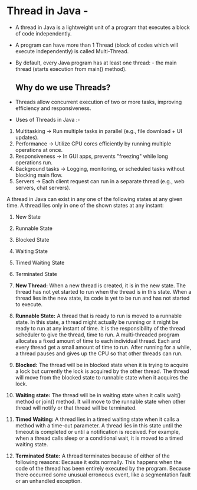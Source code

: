 # Thread in Java -
 

- A thread in Java is a lightweight unit of a program that executes a block of code independently.

- A program can have more than 1 Thread (block of codes which will execute independently) is called
        Multi-Thread.

- By default, every Java program has at least one thread:
        - the main thread (starts execution from main() method).


    Why do we use Threads?
    -----------------------------------
- Threads allow concurrent execution of two or more tasks, improving efficiency and responsiveness.
- Uses of Threads in Java :-
1. Multitasking → Run multiple tasks in parallel (e.g., file download + UI updates).
2. Performance → Utilize CPU cores efficiently by running multiple operations at once.
3. Responsiveness → In GUI apps, prevents "freezing" while long operations run.
4. Background tasks → Logging, monitoring, or scheduled tasks without blocking main flow.
5. Servers → Each client request can run in a separate thread (e.g., web servers, chat servers).


A thread in Java can exist in any one of the following states at any given time.
A thread lies only in one of the shown states at any instant:

1. New State
2. Runnable State
3. Blocked State
4. Waiting State
5. Timed Waiting State
6. Terminated State


1. **New Thread:** When a new thread is created, it is in the new state.
        The thread has not yet started to run when the thread is in this state.
        When a thread lies in the new state, its code is yet to be run and has not started to execute.

2. **Runnable State:** A thread that is ready to run is moved to a runnable state.
        In this state, a thread might actually be running or it might be
        ready to run at any instant of time. It is the responsibility of the thread scheduler
        to give the thread, time to run. A multi-threaded program allocates a fixed amount of
        time to each individual thread. Each and every thread get a small amount of time to run.
        After running for a while, a thread pauses and gives up the CPU so that other threads can run.

3. **Blocked:** The thread will be in blocked state when it is trying to acquire a lock but
        currently the lock is acquired by the other thread. The thread will move from the blocked
            state to runnable state when it acquires the lock.

4. **Waiting state:** The thread will be in waiting state when it calls wait() method or
        join() method. It will move to the runnable state when other thread will notify
            or that thread will be terminated.

5. **Timed Waiting:** A thread lies in a timed waiting state when it calls a method with a
        time-out parameter. A thread lies in this state until the timeout is completed or until a
        notification is received. For example, when a thread calls sleep or a conditional
        wait, it is moved to a timed waiting state.

6. **Terminated State:** A thread terminates because of either of the following reasons:
        Because it exits normally. This happens when the code of the thread has been
            entirely executed by the program.
        Because there occurred some unusual erroneous event, like a segmentation fault or an unhandled exception.